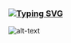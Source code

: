 ### [![Typing SVG](https://readme-typing-svg.herokuapp.com/?color=%23FFFFFF&lines=Hi,+I'm+Manisha!👋)](https://git.io/typing-svg)
![alt-text](https://github.com/maniiiisha/maniiiisha/issues/1#issue-1040444588)
<!--
**maniiiisha/maniiiisha** is a ✨ _special_ ✨ repository because its `README.md` (this file) appears on your GitHub profile.

Here are some ideas to get you started:

- 🔭 I’m currently working on ...
- 🌱 I’m currently learning ...
- 👯 I’m looking to collaborate on ...
- 🤔 I’m looking for help with ...
- 💬 Ask me about ...
- 📫 How to reach me: ...
- 😄 Pronouns: ...
- ⚡ Fun fact: ...
-->
